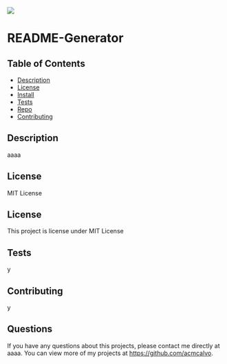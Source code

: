 
<img src='https://img.shields.io/github/license/acmcalvo/README-Generator' >

  # README-Generator

 
  
  
  
  ## Table of Contents
  * [Description](#description)
  * [License](#license)
  * [Install](#install)
  * [Tests](#run)
  * [Repo](#usingRepo)
  * [Contributing](#contributing)
  
  ## Description
  aaaa

  ## License
  MIT License

  ## License 
  This project is license under MIT License
 
  ## Tests
  y

  ## Contributing 
  y

  ## Questions
  If you have any questions about this projects, please contact me directly at aaaa. You can view more of my projects at https://github.com/acmcalvo.
